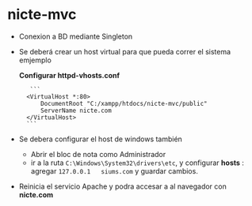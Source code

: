 # nicte-mvc
* Conexion a BD mediante Singleton
* Se deberá crear un host virtual para que pueda correr el sistema
    emjemplo
    <p><strong>Configurar httpd-vhosts.conf</strong></p>
        
         ```
        <VirtualHost *:80>
            DocumentRoot "C:/xampp/htdocs/nicte-mvc/public"
            ServerName nicte.com
        </VirtualHost>
        ```
* Se debera configurar el host de windows también

    - Abrir el bloc de nota como Administrador
    - ir a la ruta `C:\Windows\System32\drivers\etc`, y configurar **hosts**
       : agregar
       `127.0.0.1	siums.com` y guardar cambios.
      
* Reinicia el servicio Apache y podra accesar a al navegador con **nicte.com**
